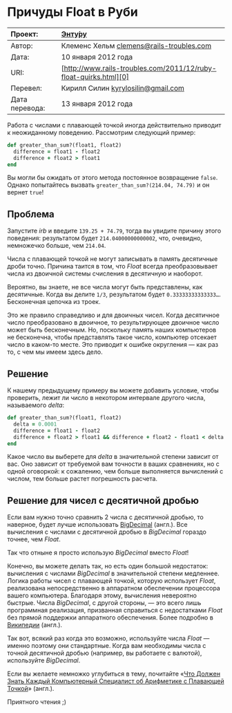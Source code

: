 Причуды Float в Руби
====================

| Проект:        | [Энту́ру](https://www.github.com/kyrylo/entooru/)
|:---------------|:-----------------------------------------------------------------
| Автор:         | Клеменс Хельм <clemens@rails-troubles.com>
| Дата:          | 10 января 2012 года
| URI:           | [http://www.rails-troubles.com/2011/12/ruby-float-quirks.html][0]
| Перевел:       | Кирилл Силин <kyrylosilin@gmail.com>
| Дата перевода: | 13 января 2012 года


Работа с числами с плавающей точкой иногда действительно приводит к неожиданному
поведению. Рассмотрим следующий пример:

``` ruby
def greater_than_sum?(float1, float2)
  difference = float1 - float2
  difference + float2 > float1
end
```

Вы могли бы ожидать от этого метода постоянное возвращение `false`. Однако
попытайтесь вызвать `greater_than_sum?(214.04, 74.79)` и он вернет `true`!

Проблема
--------

Запустите _irb_ и введите `139.25 + 74.79`, тогда вы увидите причину этого
поведения: результатом будет `214.04000000000002`, что, очевидно, немножечко
больше, чем `214.04`.

Числа с плавающей точкой не могут записывать в память десятичные дроби точно.
Причина таится в том, что _Float_ всегда преобразовывает числа из двоичной
системы счисления в десятичную и наоборот.

Вероятно, вы знаете, не все числа могут быть представлены, как десятичные. Когда
вы делите `1/3`, результатом будет `0.33333333333333…`. Бесконечная цепочка из
троек.

Это же правило справедливо и для двоичных чисел. Когда десятичное число
преобразовано в двоичное, то результирующее двоичное число может быть
бесконечным. Но, поскольку память наших компьютеров не бесконечна, чтобы
представлять такое число, компьютер отсекает число в каком-то месте. Это
приводит к ошибке округления — как раз то, с чем мы имеем здесь дело.

Решение
-------

К нашему предыдущему примеру вы можете добавить условие, чтобы проверить, лежит
ли число в некотором интервале другого числа, называемого _delta_:

``` ruby
def greater_than_sum?(float1, float2)
  delta = 0.0001
  difference = float1 - float2
  difference + float2 > float1 && difference + float2 - float1 < delta
end
```

Какое число вы выберете для _delta_ в значительной степени зависит от вас. Оно
зависит от требуемой вам точности в ваших сравнениях, но с одной оговоркой: к
сожалению, чем больше выполняется вычислений с числом, тем больше растет
погрешность расчета.

Решение для чисел с десятичной дробью
-------------------------------------

Если вам нужно точно сравнить 2 числа с десятичной дробью, то наверное, будет
лучше использовать [BigDecimal][1] (англ.). Все вычисления с числами с десятичной
дробью в _BigDecimal_ гораздо точнее, чем _Float_.

Так что отныне я просто использую _BigDecimal_ вместо _Float_!

Конечно, вы можете делать так, но есть один большой недостаток: вычисления с
числами _BigDecimal_ в значительной степени медленнее. Логика работы чисел с
плавающей точкой, которую использует _Float_, реализована непосредственно в
аппаратном обеспечении процессора вашего компьютера. Благодаря этому, вычисления
невероятно быстрые. Числа _BigDecimal_, с другой стороны, — это всего лишь
программная реализация, призванная справиться с недостатками _Float_ без прямой
поддержки аппаратного обеспечения. Более подробно в [Википедии][2] (англ.).

Так вот, всякий раз когда это возможно, используйте числа _Float_ — именно поэтому
они стандартные. Когда вам необходимы числа с точной десятичной дробью
(например, вы работаете с валютой), используйте _BigDecimal_.

Если вы желаете немножко углубиться в тему, почитайте «[Что Должен Знать Каждый
Компьютерный Специалист об Арифметике с Плавающей Точкой][3]» (англ.).

Приятного чтения ;)

[0]: http://www.rails-troubles.com/2011/12/ruby-float-quirks.html
[1]: http://www.ruby-doc.org/stdlib-1.9.3/libdoc/bigdecimal/rdoc/BigDecimal.html
[2]: http://en.wikipedia.org/wiki/Arbitrary-precision_arithmetic#Implementation_issues
[3]: http://docs.oracle.com/cd/E19957-01/806-3568/ncg_goldberg.html
